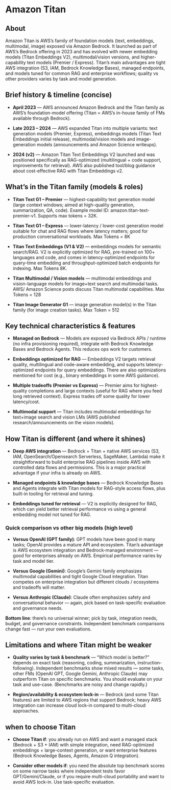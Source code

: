 # Amazon Titan

## About
Amazon Titan is AWS’s family of foundation models (text, embeddings, multimodal, image) exposed via Amazon Bedrock. It launched as part of AWS’s Bedrock offering in 2023 and has evolved with newer embedding models (Titan Embeddings V2), multimodal/vision versions, and higher-capability text models (Premier / Express). Titan’s main advantages are tight AWS integration (S3, IAM, Bedrock Knowledge Bases), managed endpoints, and models tuned for common RAG and enterprise workflows; quality vs other providers varies by task and model generation. 



## Brief history & timeline (concise)

* **April 2023** — AWS announced Amazon Bedrock and the Titan family as AWS’s foundation-model offering (Titan = AWS’s in-house family of FMs available through Bedrock). 

* **Late 2023 – 2024** — AWS expanded Titan into multiple variants: text generation models (Premier, Express), embeddings models (Titan Text Embeddings initial release), multimodal/vision models and image-generation models (announcements and Amazon Science writeups). 

* **2024 (v2)** — Amazon Titan Text Embeddings V2 launched and was positioned specifically as RAG-optimized (multilingual + code support, improvements for retrieval). AWS also published tool/blog guidance about cost-effective RAG with Titan Embeddings v2.


## What’s in the Titan family (models & roles)

* **Titan Text G1 – Premier** — highest-capability text generation model (large context windows; aimed at high-quality generation, summarization, QA, code). Example model ID: amazon.titan-text-premier-v1. Supports max tokens = 32K. 

* **Titan Text G1 – Express** — lower-latency / lower-cost generation model suitable for chat and RAG flows where latency matters; good for production conversational workloads. Max Tokens = 8K

* **Titan Text Embeddings (V1 & V2)** — embeddings models for semantic search/RAG. V2 is explicitly optimized for RAG, pre-trained on 100+ languages and code, and comes in latency-optimized endpoints for query-time embedding and throughput-optimized batch endpoints for indexing. Max Tokens 8K.

* **Titan Multimodal / Vision models** — multimodal embeddings and vision-language models for image+text search and multimodal tasks. AWS/ Amazon Science posts discuss Titan multimodal capabilities. Max Tokens = 128

* **Titan Image Generator G1** — image generation model(s) in the Titan family (for image creation tasks). Max Token = 512

## Key technical characteristics & features

* **Managed on Bedrock** — Models are exposed via Bedrock APIs / runtime (no infra provisioning required), integrate with Bedrock Knowledge Bases and Bedrock Agents. This reduces ops work for customers. 


* **Embeddings optimized for RAG** — Embeddings V2 targets retrieval quality, multilingual and code-aware embedding, and supports latency-optimized endpoints for query embeddings. There are also optimizations mentioned for cost (e.g., binary embeddings in some AWS guidance). 

* **Multiple tradeoffs (Premier vs Express)** — Premier aims for highest-quality completions and large contexts (useful for RAG where you feed long retrieved context). Express trades off some quality for lower latency/cost. 

* **Multimodal support** — Titan includes multimodal embeddings for text+image search and vision LMs (AWS published research/announcements on the vision models).


## How Titan is different (and where it shines)

* **Deep AWS integration** — Bedrock + Titan + native AWS services (S3, IAM, OpenSearch/Opensearch Serverless, SageMaker, Lambda) make it straightforward to build enterprise RAG pipelines inside AWS with controlled data flows and permissions. This is a major practical advantage if your infra is already on AWS. 

* **Managed endpoints & knowledge bases** — Bedrock Knowledge Bases and Agents integrate with Titan models for RAG-style access flows, plus built-in tooling for retrieval and tuning. 

* **Embeddings tuned for retrieval** — V2 is explicitly designed for RAG, which can yield better retrieval performance vs using a general embedding model not tuned for RAG.

### Quick comparison vs other big models (high level)

* **Versus OpenAI (GPT family)**: GPT models have been good in many tasks; OpenAI provides a mature API and ecosystem. Titan’s advantage is AWS ecosystem integration and Bedrock-managed environment — good for enterprises already on AWS. Empirical performance varies by task and model tier. 


* **Versus Google (Gemini)**: Google’s Gemini family emphasizes multimodal capabilities and tight Google Cloud integration. Titan competes on enterprise integration but different clouds / ecosystems and tradeoffs will matter. 


* **Versus Anthropic (Claude)**: Claude often emphasizes safety and conversational behavior — again, pick based on task-specific evaluation and governance needs.

**Bottom line**: there’s no universal winner; pick by task, integration needs, budget, and governance constraints. Independent benchmark comparisons change fast — run your own evaluations.


## Limitations and where Titan might be weaker

* **Quality varies by task & benchmark** — “Which model is better?” depends on exact task (reasoning, coding, summarization, instruction-following). Independent benchmarks show mixed results — some tasks, other FMs (OpenAI GPT, Google Gemini, Anthropic Claude) may outperform Titan on specific benchmarks. You should evaluate on your task and use-case. (Benchmarks are noisy and change rapidly.) 

* **Region/availability & ecosystem lock-in** — Bedrock (and some Titan features) are limited to AWS regions that support Bedrock; heavy AWS integration can increase cloud lock-in compared to multi-cloud approaches. 

## when to choose Titan

* **Choose Titan if**: you already run on AWS and want a managed stack (Bedrock + S3 + IAM) with simple integration, need RAG-optimized embeddings + large-context generation, or want enterprise features (Bedrock Knowledge Bases, Agents, Amazon Q integration). 

* **Consider other models if**: you need the absolute top benchmark scores on some narrow tasks where independent tests favor GPT/Gemini/Claude, or if you require multi-cloud portability and want to avoid AWS lock-in. Use task-specific evaluation.

